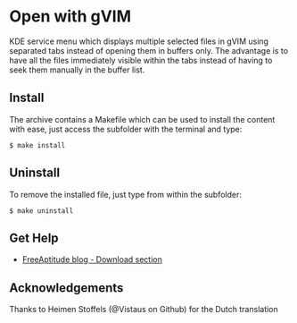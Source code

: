 # Open with gVIM

KDE service menu which displays multiple selected files in gVIM using separated
tabs instead of opening them in buffers only. The advantage is to have all the
files immediately visible within the tabs instead of having to seek them manually
in the buffer list.

## Install

The archive contains a Makefile which can be used to install 
the content with ease, just access the subfolder with the terminal
and type:
```
$ make install
```

## Uninstall
To remove the installed file, just type from within the subfolder:
```
$ make uninstall
```

## Get Help

- [FreeAptitude blog - Download section](https://freeaptitude.altervista.org/downloads/open-with-gvim.html)

## Acknowledgements

Thanks to Heimen Stoffels (@Vistaus on Github) for the Dutch translation
